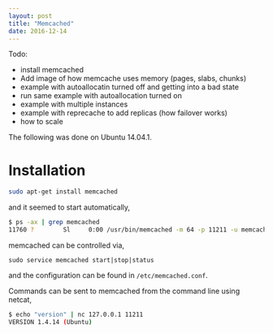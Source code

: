 ```yaml
---
layout: post
title: "Memcached"
date: 2016-12-14
---
```


Todo:

* install memcached
* Add image of how memcache uses memory (pages, slabs, chunks)
* example with autoallocatin turned off and getting into a bad state
* run same example with autoallocation turned on
* example with multiple instances
* example with reprecache to add replicas (how failover works)
* how to scale

The following was done on Ubuntu 14.04.1.

# Installation

```bash
sudo apt-get install memcached
```

and it seemed to start automatically,

```bash
$ ps -ax | grep memcached
11760 ?        Sl     0:00 /usr/bin/memcached -m 64 -p 11211 -u memcache -l 127.0.0.1
```

memcached can be controlled via,

```
sudo service memcached start|stop|status
```

and the configuration can be found in `/etc/memcached.conf`.

Commands can be sent to memcached from the command line using netcat,

```bash
$ echo "version" | nc 127.0.0.1 11211
VERSION 1.4.14 (Ubuntu)
```
